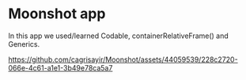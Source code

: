 # Moonshot app
In this app we used/learned Codable, containerRelativeFrame() and Generics.


https://github.com/cagrisayir/Moonshot/assets/44059539/228c2720-066e-4c61-a1e1-3b49e78ca5a7


